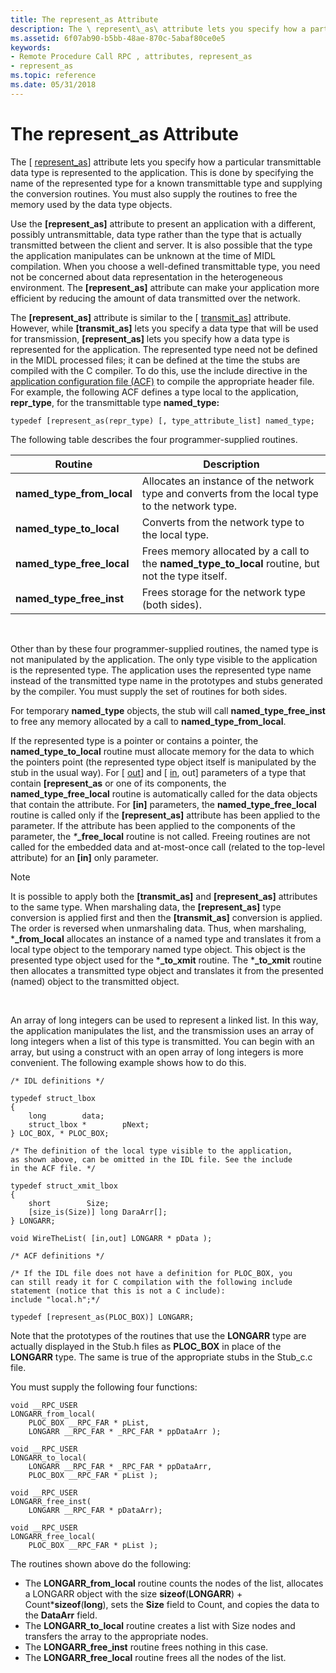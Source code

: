```yaml
---
title: The represent_as Attribute
description: The \ represent\_as\ attribute lets you specify how a particular transmittable data type is represented to the application.
ms.assetid: 6f07ab90-b5bb-48ae-870c-5abaf80ce0e5
keywords:
- Remote Procedure Call RPC , attributes, represent_as
- represent_as
ms.topic: reference
ms.date: 05/31/2018
---
```


# The represent\_as Attribute

The \[ [represent\_as](/windows/desktop/Midl/represent-as)\] attribute lets you specify how a particular transmittable data type is represented to the application. This is done by specifying the name of the represented type for a known transmittable type and supplying the conversion routines. You must also supply the routines to free the memory used by the data type objects.

Use the **\[represent\_as\]** attribute to present an application with a different, possibly untransmittable, data type rather than the type that is actually transmitted between the client and server. It is also possible that the type the application manipulates can be unknown at the time of MIDL compilation. When you choose a well-defined transmittable type, you need not be concerned about data representation in the heterogeneous environment. The **\[represent\_as\]** attribute can make your application more efficient by reducing the amount of data transmitted over the network.

The **\[represent\_as\]** attribute is similar to the \[ [transmit\_as](/windows/desktop/Midl/transmit-as)\] attribute. However, while **\[transmit\_as\]** lets you specify a data type that will be used for transmission, **\[represent\_as\]** lets you specify how a data type is represented for the application. The represented type need not be defined in the MIDL processed files; it can be defined at the time the stubs are compiled with the C compiler. To do this, use the include directive in the [application configuration file (ACF)](the-application-configuration-file-acf-.md) to compile the appropriate header file. For example, the following ACF defines a type local to the application, **repr\_type**, for the transmittable type **named\_type:**

``` syntax
typedef [represent_as(repr_type) [, type_attribute_list] named_type;
```

The following table describes the four programmer-supplied routines.



| Routine                      | Description                                                                                          |
|------------------------------|------------------------------------------------------------------------------------------------------|
| **named\_type\_from\_local** | Allocates an instance of the network type and converts from the local type to the network type.      |
| **named\_type\_to\_local**   | Converts from the network type to the local type.                                                    |
| **named\_type\_free\_local** | Frees memory allocated by a call to the **named\_type\_to\_local** routine, but not the type itself. |
| **named\_type\_free\_inst**  | Frees storage for the network type (both sides).                                                     |



 

Other than by these four programmer-supplied routines, the named type is not manipulated by the application. The only type visible to the application is the represented type. The application uses the represented type name instead of the transmitted type name in the prototypes and stubs generated by the compiler. You must supply the set of routines for both sides.

For temporary **named\_type** objects, the stub will call **named\_type\_free\_inst** to free any memory allocated by a call to **named\_type\_from\_local**.

If the represented type is a pointer or contains a pointer, the **named\_type\_to\_local** routine must allocate memory for the data to which the pointers point (the represented type object itself is manipulated by the stub in the usual way). For \[ [out](/windows/desktop/Midl/out-idl)\] and \[ [in](/windows/desktop/Midl/in), out\] parameters of a type that contain **\[represent\_as** or one of its components, the **named\_type\_free\_local** routine is automatically called for the data objects that contain the attribute. For **\[in\]** parameters, the **named\_type\_free\_local** routine is called only if the **\[represent\_as\]** attribute has been applied to the parameter. If the attribute has been applied to the components of the parameter, the *\****\_free\_local** routine is not called. Freeing routines are not called for the embedded data and at-most-once call (related to the top-level attribute) for an **\[in\]** only parameter.

> [!Note]  
> It is possible to apply both the **\[transmit\_as\]** and **\[represent\_as\]** attributes to the same type. When marshaling data, the **\[represent\_as\]** type conversion is applied first and then the **\[transmit\_as\]** conversion is applied. The order is reversed when unmarshaling data. Thus, when marshaling, \***\_from\_local** allocates an instance of a named type and translates it from a local type object to the temporary named type object. This object is the presented type object used for the \***\_to\_xmit** routine. The \***\_to\_xmit** routine then allocates a transmitted type object and translates it from the presented (named) object to the transmitted object.

 

An array of long integers can be used to represent a linked list. In this way, the application manipulates the list, and the transmission uses an array of long integers when a list of this type is transmitted. You can begin with an array, but using a construct with an open array of long integers is more convenient. The following example shows how to do this.

``` syntax
/* IDL definitions */
 
typedef struct_lbox 
{
    long        data;
    struct_lbox *        pNext;
} LOC_BOX, * PLOC_BOX;
 
/* The definition of the local type visible to the application, 
as shown above, can be omitted in the IDL file. See the include 
in the ACF file. */
 
typedef struct_xmit_lbox 
{
    short        Size;
    [size_is(Size)] long DaraArr[];
} LONGARR;
 
void WireTheList( [in,out] LONGARR * pData );
 
/* ACF definitions */
 
/* If the IDL file does not have a definition for PLOC_BOX, you 
can still ready it for C compilation with the following include 
statement (notice that this is not a C include): 
include "local.h";*/
 
typedef [represent_as(PLOC_BOX)] LONGARR;
```

Note that the prototypes of the routines that use the **LONGARR** type are actually displayed in the Stub.h files as **PLOC\_BOX** in place of the **LONGARR** type. The same is true of the appropriate stubs in the Stub\_c.c file.

You must supply the following four functions:

``` syntax
void __RPC_USER
LONGARR_from_local(
    PLOC_BOX __RPC_FAR * pList,
    LONGARR __RPC_FAR * _RPC_FAR * ppDataArr );
 
void __RPC_USER
LONGARR_to_local(
    LONGARR __RPC_FAR * _RPC_FAR * ppDataArr,
    PLOC_BOX __RPC_FAR * pList );
 
void __RPC_USER
LONGARR_free_inst(
    LONGARR __RPC_FAR * pDataArr);
 
void __RPC_USER
LONGARR_free_local(
    PLOC_BOX __RPC_FAR * pList );
```

The routines shown above do the following:

-   The **LONGARR\_from\_local** routine counts the nodes of the list, allocates a LONGARR object with the size **sizeof**(**LONGARR**) + Count\***sizeof**(**long**), sets the **Size** field to Count, and copies the data to the **DataArr** field.
-   The **LONGARR\_to\_local** routine creates a list with Size nodes and transfers the array to the appropriate nodes.
-   The **LONGARR\_free\_inst** routine frees nothing in this case.
-   The **LONGARR\_free\_local** routine frees all the nodes of the list.

 

 
